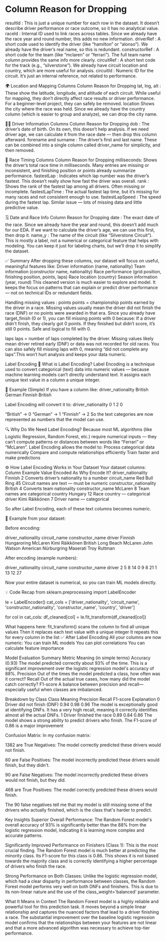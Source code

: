 # Column	     Reason for Dropping
resultId :	     This is just a unique number for each row in the dataset. It doesn’t describe driver performance or race outcome, so it has no analytical value.
raceId :	      Internal ID used to link races across tables. Since we already have the race year and round number, this adds no new information.
driverRef :	     A short code used to identify the driver (like “hamilton” or “alonso”). We already have the driver’s real name, so this is redundant.
constructorRef : A short code for the team (like “mclaren” or “ferrari”). The full team name column provides the same info more clearly.
circuitRef	 :    A short text code for the track (e.g., “silverstone”). We already have circuit location and country, which are more useful for analysis.
circuitId	  :   Numeric ID for the circuit. It’s just an internal reference, not related to performance.

🌍 Location and Mapping Columns
Column	        Reason for Dropping
lat, lng, alt :  These show the latitude, longitude, and altitude of each circuit. While useful for mapping, they don’t directly affect race results or driver performance.    For a beginner-level project, they can safely be removed.
location	  Shows the city where the race was held. Since we already have the country column (which is easier to group and analyze), we can drop the city name.

👨‍✈️ Driver Information Columns
Column	     Reason for Dropping
dob	: The driver’s date of birth. On its own, this doesn’t help analysis. If we need driver age, we can calculate it from the race date — then drop this column afterward.
forename and surname :	The driver’s first and last name. These can be combined into a single column called driver_name for simplicity, and then removed.

🏁 Race Timing Columns
Column	Reason for Dropping
milliseconds:	Shows the driver’s total race time in milliseconds. Many entries are missing or inconsistent, and finishing position or points already summarize performance.
fastestLap :	Indicates which lap number was the driver’s fastest. This doesn’t really show how fast the driver was overall.
rank :	Shows the rank of the fastest lap among all drivers. Often missing or incomplete.
fastestLapTime :	The actual fastest lap time, but it’s missing for many races and not consistent enough to use.
fastestLapSpeed :	The speed during the fastest lap. Similar issue — lots of missing data and little predictive value.

🗓️ Date and Race Info
Column	Reason for Dropping
date : The exact date of the race. Since we already have the year and round, this doesn’t add much for our EDA. If we want to calculate the driver’s age, we can use this first, then drop it.
name_y	: The name of the circuit (like “Silverstone Circuit”). This is mostly a label, not a numerical or categorical feature that helps with modeling. You can keep it just for labeling charts, but we’ll drop it to simplify the dataset.

✅ Summary
After dropping these columns, our dataset will focus on useful, meaningful features like:
Driver information (name, nationality)
Team information (constructor name, nationality)
Race performance (grid position, finishing position, points, laps)
Race location (country)
Season information (year, round)
This cleaned version is much easier to explore and model.
It keeps the focus on patterns that can explain or predict driver performance — not on technical IDs or redundant fields.



Handling missing values :
points
points = championship points earned by the driver in a race.
Missing values usually mean the driver did not finish the race (DNF) or no points were awarded in that era.
Since you already have target_finish (0 or 1), you can fill missing points with 0 because:
If a driver didn’t finish, they clearly got 0 points.
If they finished but didn’t score, it’s still 0 points.
Safe and logical to fill with 0.

laps
laps = number of laps completed by the driver.
Missing values likely mean driver retired early (DNF) or data was not recorded for old races.
You can also safely fill missing laps with 0, meaning “did not complete any laps”.This won’t hurt analysis and keeps your data numeric.

Label Encoding
🧩 What is Label Encoding?
Label Encoding is a technique used to convert categorical (text) data into numeric values — because machine learning models can’t directly understand text.
It assigns each unique text value in a column a unique integer.

🧠 Example (Simple)
If you have a column like:
driver_nationality
British
German
Finnish
British

Label Encoding will convert it to:
driver_nationality
0
1
2
0

“British” → 0
“German” → 1
“Finnish” → 2
So the text categories are now represented as numbers that the model can use.

🔍 Why Do We Need Label Encoding?
Because most ML algorithms (like Logistic Regression, Random Forest, etc.) require numerical inputs — they can’t compute patterns or distances between words like “Ferrari” or “McLaren”.
Label Encoding allows the model to:
Process categorical data numerically
Compare and compute relationships efficiently
Train faster and make predictions

⚙️ How Label Encoding Works in Your Dataset
Your dataset columns:  
Column	                 Example Value	  Encoded As	    Why Encode It?
driver_nationality	      Finnish	          2	               Converts driver’s nationality to a number
circuit_name	          Red Bull Ring	      45	           Circuit names are text — must be numeric
constructor_nationality	  British	           4	           Converts team nationality
constructor_name	      McLaren	           8	           Team names are categorical
country	                  Hungary	           12	           Race country — categorical
driver	                  Kimi Räikkönen	   7	           Driver name — categorical

So after Label Encoding, each of these text columns becomes numeric.

🧠 Example from your dataset:

Before encoding:

driver_nationality	  circuit_name	   constructor_name	   driver
Finnish	               Hungaroring	     McLaren	      Kimi Räikkönen
British	               Long Beach	     McLaren	      John Watson
American	           Nürburgring	     Maserati	      Troy Ruttman

After encoding (example numbers):

driver_nationality	circuit_name	constructor_name	driver
  2	                    5	              8	              14
  0	                    9	              8            	  21
  1	                    13	              12	          27

Now your entire dataset is numerical, so you can train ML models directly.

💡 Code Recap
from sklearn.preprocessing import LabelEncoder

le = LabelEncoder()
cat_cols = ['driver_nationality', 'circuit_name', 'constructor_nationality', 
            'constructor_name', 'country', 'driver']

for col in cat_cols:
    df_cleaned[col] = le.fit_transform(df_cleaned[col])

What happens here:
fit_transform() scans the column to find all unique values
Then it replaces each text value with a unique integer
It repeats this for every column in the list
✅ After Label Encoding
All your columns are now numeric:
You can train ML models
You can plot correlations
You can calculate feature importance

Model Evaluation Summary
Metric	           Meaning (in simple terms)
Accuracy (0.93)	   The model predicted correctly about 93% of the time. This is a significant improvement over the logistic regression model's accuracy of 88%.
Precision	       Out of the times the model predicted a class, how often was it correct?
Recall	           Out of the actual true cases, how many did the model catch correctly?
F1-score	       A balance between precision and recall—especially useful when classes are imbalanced.


Breakdown by Class
Class	         Meaning	                  Precision 	Recall	   F1-score	            Explanation
0	           Driver did not finish (DNF)	    0.94	     0.98	     0.96	  The model is exceptionally good at identifying DNFs. It has a very high recall, meaning it correctly identifies almost all the actual DNFs.
1	           Driver finished the race  	    0.89	     0.84	     0.86	  The model shows a strong ability to predict drivers who finish. The F1-score of 0.86 is a major improvement


Confusion Matrix: In my confusion matrix:

1382 are True Negatives: The model correctly predicted these drivers would not finish.

60 are False Positives: The model incorrectly predicted these drivers would finish, but they didn't.

90 are False Negatives: The model incorrectly predicted these drivers would not finish, but they did.

468 are True Positives: The model correctly predicted these drivers would finish.

The 90 false negatives tell me that my model is still missing some of the drivers who actually finished, which is the class that's harder to predict.

Key Insights
Superior Overall Performance: The Random Forest model's overall accuracy of 93% is significantly better than the 88% from the logistic regression model, indicating it is learning more complex and accurate patterns.

Significantly Improved Performance on Finishers (Class 1): This is the most crucial finding. The Random Forest model is much better at predicting the minority class. Its F1-score for this class is 0.86. This shows it is not biased towards the majority class and is correctly identifying a higher percentage of drivers who finish the race.

Strong Performance on Both Classes: Unlike the logistic regression model, which had a clear disparity in performance between classes, the Random Forest model performs very well on both DNFs and finishers. This is due to its non-linear nature and the use of the class_weight='balanced' parameter.

What It Means in Context
The Random Forest model is a highly reliable and powerful tool for this prediction task. It moves beyond a simple linear relationship and captures the nuanced factors that lead to a driver finishing a race. The substantial improvement over the baseline logistic regression model confirms that the relationships between your features are not linear and that a more advanced algorithm was necessary to achieve top-tier performance.


